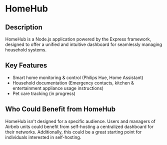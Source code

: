 # HomeHub

## Description

  HomeHub is a Node.js application powered by the Express framework, designed to offer a unified and intuitive dashboard for seamlessly managing household systems.

## Key Features
  - Smart home monitoring & control (Philips Hue, Home Assistant)
  - Household documentation (Emergency contacts, kitchen & entertainment appliance usage instructions)
  - Pet care tracking (in progress)

## Who Could Benefit from HomeHub

HomeHub isn't designed for a specific audience. Users and managers of Airbnb units could benefit from self-hosting a centralized dashboard for their networks. Additionally, this could be a great starting point for individuals interested in self-hosting.


